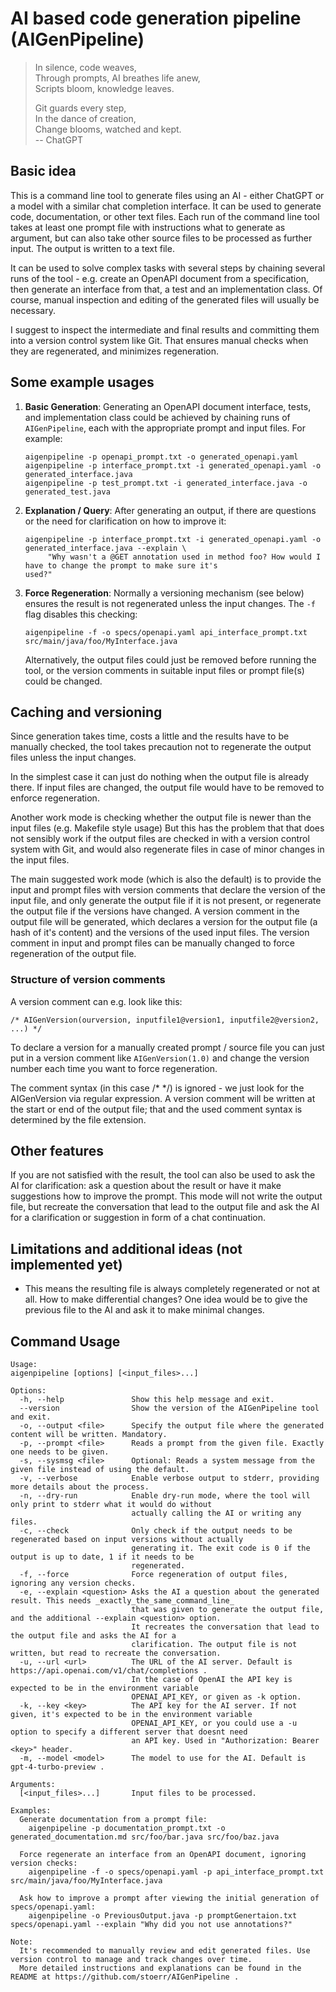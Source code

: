 # AI based code generation pipeline (AIGenPipeline)

> In silence, code weaves,<br>
> Through prompts, AI breathes life anew,<br>
> Scripts bloom, knowledge leaves.
> 
> Git guards every step,<br>
> In the dance of creation,<br>
> Change blooms, watched and kept.<br>
> -- ChatGPT

## Basic idea

This is a command line tool to generate files using an AI - either ChatGPT or a model with a similar chat completion
interface. It can be used to generate code, documentation, or other text files. Each run of the command line tool takes
at least one prompt file with instructions what to generate as argument, but can also take other source files to be
processed as further input. The output is written to a text file.

It can be used to solve complex tasks with several steps by chaining several runs of the tool -
e.g. create an OpenAPI document from a specification, then generate an interface from
that, a test and an implementation class. Of course, manual inspection and editing of the generated files will usually
be necessary.

I suggest to inspect the intermediate and final results and committing them into a version control system like Git. 
That ensures manual checks when they are regenerated, and minimizes regeneration.

## Some example usages

1. **Basic Generation**: Generating an OpenAPI document interface, tests, and implementation class could be achieved by
   chaining runs of `AIGenPipeline`, each with the appropriate prompt and input files. For example:

   ```shell
   aigenpipeline -p openapi_prompt.txt -o generated_openapi.yaml
   aigenpipeline -p interface_prompt.txt -i generated_openapi.yaml -o generated_interface.java
   aigenpipeline -p test_prompt.txt -i generated_interface.java -o generated_test.java
   ```

2. **Explanation / Query**: After generating an output, if there are questions or the need for clarification on how to
   improve it:

   ```shell
   aigenpipeline -p interface_prompt.txt -i generated_openapi.yaml -o generated_interface.java --explain \
        "Why wasn't a @GET annotation used in method foo? How would I have to change the prompt to make sure it's 
   used?"
   ```

3. **Force Regeneration**: Normally a versioning mechanism (see below) ensures the result is not regenerated unless the
   input changes. The `-f` flag disables this checking:

   ```shell
   aigenpipeline -f -o specs/openapi.yaml api_interface_prompt.txt src/main/java/foo/MyInterface.java
   ```

   Alternatively, the output files could just be removed before running the tool, or the version comments in suitable
   input files or prompt file(s) could be changed.

## Caching and versioning

Since generation takes time, costs a little and the results have to be manually checked, the tool takes precaution
not to regenerate the output files unless the input changes.

In the simplest case it can just do nothing when the output file is already there. If input files are changed,
the output file would have to be removed to enforce regeneration.

Another work mode is checking whether the output file is newer than the input files (e.g. Makefile style usage)
But this has the problem that that does not sensibly work if the output files are checked in with a version control
system with Git, and would also regenerate files in case of minor changes in the input files.

The main suggested work mode (which is also the default) is to provide the input and prompt files with version comments
that declare the version of the input file, and only generate the output file if it is not present, or regenerate the
output file if the versions have changed. A version comment in the output file will be generated, which declares a
version for the output file (a hash of it's content) and the versions of the used input files. The version comment
in input and prompt files can be manually changed to force regeneration of the output file.

### Structure of version comments

A version comment can e.g. look like this:

    /* AIGenVersion(ourversion, inputfile1@version1, inputfile2@version2, ...) */

To declare a version for a manually created prompt / source file you can just put in a version comment like
`AIGenVersion(1.0)` and change the version number each time you want to force regeneration.

The comment syntax (in this case /* */) is ignored - we just look for the AIGenVersion via regular expression.
A version comment will be written at the start or end of the output file; that and the used comment syntax is
determined by the file extension.

## Other features

If you are not satisfied with the result, the tool can also be used to ask the AI for clarification: ask a question
about the result or have it make suggestions how to improve the prompt. This mode will not write the output file, but
recreate the conversation that lead to the output file and ask the AI for a clarification or suggestion in form of a
chat continuation.

## Limitations and additional ideas (not implemented yet)

- This means the resulting file is always completely regenerated or not at all. How to make differential changes? One
  idea would be to give the previous file to the AI and ask it to make minimal changes.

## Command Usage

```
Usage:
aigenpipeline [options] [<input_files>...]

Options:
  -h, --help               Show this help message and exit.
  --version                Show the version of the AIGenPipeline tool and exit.
  -o, --output <file>      Specify the output file where the generated content will be written. Mandatory.
  -p, --prompt <file>      Reads a prompt from the given file. Exactly one needs to be given.
  -s, --sysmsg <file>      Optional: Reads a system message from the given file instead of using the default. 
  -v, --verbose            Enable verbose output to stderr, providing more details about the process.
  -n, --dry-run            Enable dry-run mode, where the tool will only print to stderr what it would do without 
                           actually calling the AI or writing any files.
  -c, --check              Only check if the output needs to be regenerated based on input versions without actually 
                           generating it. The exit code is 0 if the output is up to date, 1 if it needs to be 
                           regenerated.
  -f, --force              Force regeneration of output files, ignoring any version checks.
  -e, --explain <question> Asks the AI a question about the generated result. This needs _exactly_the_same_command_line_
                           that was given to generate the output file, and the additional --explain <question> option.
                           It recreates the conversation that lead to the output file and asks the AI for a 
                           clarification. The output file is not written, but read to recreate the conversation.
  -u, --url <url>          The URL of the AI server. Default is https://api.openai.com/v1/chat/completions .
                           In the case of OpenAI the API key is expected to be in the environment variable 
                           OPENAI_API_KEY, or given as -k option.
  -k, --key <key>          The API key for the AI server. If not given, it's expected to be in the environment variable 
                           OPENAI_API_KEY, or you could use a -u option to specify a different server that doesnt need
                           an API key. Used in "Authorization: Bearer <key>" header.
  -m, --model <model>      The model to use for the AI. Default is gpt-4-turbo-preview .

Arguments:
  [<input_files>...]       Input files to be processed. 

Examples:
  Generate documentation from a prompt file:
    aigenpipeline -p documentation_prompt.txt -o generated_documentation.md src/foo/bar.java src/foo/baz.java

  Force regenerate an interface from an OpenAPI document, ignoring version checks:
    aigenpipeline -f -o specs/openapi.yaml -p api_interface_prompt.txt src/main/java/foo/MyInterface.java

  Ask how to improve a prompt after viewing the initial generation of specs/openapi.yaml:
    aigenpipeline -o PreviousOutput.java -p promptGenertaion.txt specs/openapi.yaml --explain "Why did you not use annotations?"  

Note:
  It's recommended to manually review and edit generated files. Use version control to manage and track changes over time. 
  More detailed instructions and explanations can be found in the README at https://github.com/stoerr/AIGenPipeline .
```
